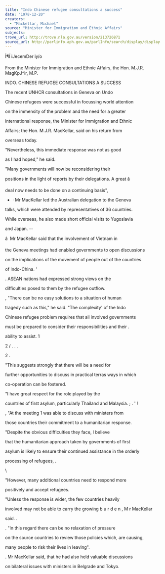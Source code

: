 ```yaml
---
title: "Indo Chinese refugee consultations a success"
date: "1978-12-20"
creators:
  - "Mackellar, Michael"
source: "Minister for Immigration and Ethnic Affairs"
subjects:
trove_url: http://trove.nla.gov.au/version/213726871
source_url: http://parlinfo.aph.gov.au/parlInfo/search/display/display.w3p;query=Id%3A%22media/pressrel/HPR08003632%22
---
```


 Î¶Ï iJecemDer iy/o

 From the Minister for Immigration and Ethnic Affairs, the Hon. M.J.R. MagKpJ^ir, M.P.

 INDO. CHINESE REFUGEE CONSULTATIONS A SUCCESS

 The recent UNHCR consultations in Geneva on Undo 

 Chinese refugees were successful in focussing world attention 

 on the immensity of the problem and the need for a greater 

 international response,  the Minister for Immigration and Ethnic 

 Affairs;  the Hon.  M.J.R. MacKellar,  said on his return from 

 overseas today.

 "Nevertheless,  this immediate response was not as good 

 as I had hoped," he said.

 "Many governments will now be reconsidering their 

 positions in the light of reports by their delegations.  A great â   

 deal now needs to be done on a continuing basis",

 -  ·  Mr MacKellar led the Australian delegation to the Geneva

 talks, which were attended by representatives of 36 countries.

 While overseas,  he also made short official visits to Yugoslavia 

 and Japan.  --

 â   Mr MacKellar said that the involvement of Vietnam in

 the Geneva meetings had enabled governments to open discussions 

 on the implications of the movement of people out of the countries 

 of Indo-China. '

 .  ASEAN nations had expressed strong views on the

 difficulties posed to them by the refugee outflow.

 ,  "There can be no easy solutions to a situation of human

 tragedy such as this," he said.  "The complexity' of the Indo­

 Chinese refugee problem requires that all involved governments 

 must be prepared to consider their responsibilities and their .  

 ability to assist. 1

 2 / . . .

 2 .

 "This suggests strongly that there will be a need for 

 further opportunities to discuss in practical terras ways in which 

 co-operation can be fostered.

 "I have great respect for the role played by the

 countries of first asylum, particularly Thailand and Malaysia. ; .  '  !

 ,  "At the meeting 1 was able to discuss with ministers from

 those countries their commitment to a humanitarian response.

 "Despite the obvious difficulties they face, I believe 

 that the humanitarian approach taken by governments of first 

 asylum is likely to ensure their continued assistance in the orderly 

 processing of refugees,  .

 \ 

 "However,  many additional countries need to respond more 

 positively and accept refugees.

 "Unless the response is wider, the few countries heavily 

 involved may not be able to carry the growing b u r d e n , M r MacKellar 

 said. .

 .  "In this regard there can be no relaxation of pressure 

 on the source countries to review those policies which, are causing, 

 many people to risk their lives in leaving".

 .  Mr MacKellar said, that he had also held valuable discussions

 on bilateral issues with ministers in Belgrade and Tokyo.

